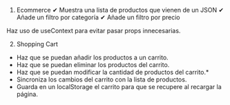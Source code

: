 1. Ecommerce
✔ Muestra una lista de productos que vienen de un JSON
✔  Añade un filtro por categoría
✔  Añade un filtro por precio

Haz uso de useContext para evitar pasar props innecesarias.

2. Shopping Cart
- Haz que se puedan añadir los productos a un carrito.
- Haz que se puedan eliminar los productos del carrito.
- Haz que se puedan modificar la cantidad de productos del carrito.*
- Sincroniza los cambios del carrito con la lista de productos.
- Guarda en un localStorage el carrito para que se recupere al recargar la página.
